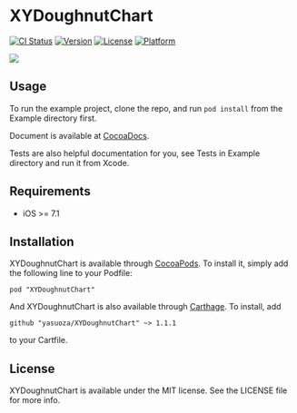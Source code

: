 # XYDoughnutChart

[![CI Status](http://img.shields.io/travis/yasuoza/XYDoughnutChart.svg?style=flat)](https://travis-ci.org/yasuoza/XYDoughnutChart)
[![Version](https://img.shields.io/cocoapods/v/XYDoughnutChart.svg?style=flat)](http://cocoadocs.org/docsets/XYDoughnutChart)
[![License](https://img.shields.io/cocoapods/l/XYDoughnutChart.svg?style=flat)](http://cocoadocs.org/docsets/XYDoughnutChart)
[![Platform](https://img.shields.io/cocoapods/p/XYDoughnutChart.svg?style=flat)](http://cocoadocs.org/docsets/XYDoughnutChart)

![](https://raw.githubusercontent.com/yasuoza/XYDoughnutChart/master/Example/screenshot.png)

## Usage

To run the example project, clone the repo, and run `pod install` from the Example directory first.

Document is available at [CocoaDocs](http://cocoadocs.org/docsets/XYDoughnutChart/1.1.0/).

Tests are also helpful documentation for you, see Tests in Example directory and run it from Xcode.

## Requirements

- iOS >= 7.1

## Installation

XYDoughnutChart is available through [CocoaPods](http://cocoapods.org). To install
it, simply add the following line to your Podfile:

    pod "XYDoughnutChart"

And XYDoughnutChart is also available through [Carthage](https://github.com/Carthage/Carthage). To install, add 

    github "yasuoza/XYDoughnutChart" ~> 1.1.1
    
to your Cartfile.

## License

XYDoughnutChart is available under the MIT license. See the LICENSE file for more info.

